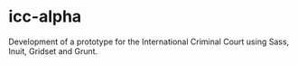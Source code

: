 icc-alpha
=========

Development of a prototype for the International Criminal Court using Sass, Inuit, Gridset and Grunt.
